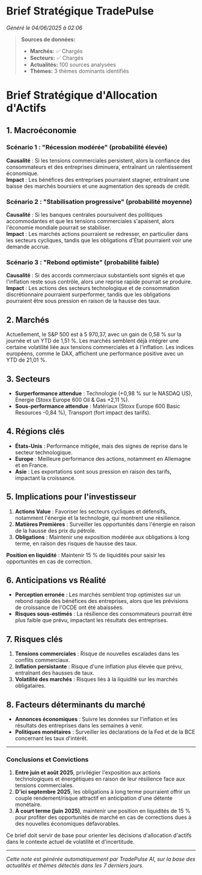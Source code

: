 # Brief Stratégique TradePulse

*Généré le 04/06/2025 à 02:06*

> **Sources de données:**
> - **Marchés:** ✅ Chargés
> - **Secteurs:** ✅ Chargés
> - **Actualités:** 100 sources analysées
> - **Thèmes:** 3 thèmes dominants identifiés

# Brief Stratégique d'Allocation d'Actifs

## 1. Macroéconomie

### Scénario 1 : "Récession modérée" (probabilité élevée)
**Causalité** : Si les tensions commerciales persistent, alors la confiance des consommateurs et des entreprises diminuera, entraînant un ralentissement économique.  
**Impact** : Les bénéfices des entreprises pourraient stagner, entraînant une baisse des marchés boursiers et une augmentation des spreads de crédit.

### Scénario 2 : "Stabilisation progressive" (probabilité moyenne)
**Causalité** : Si les banques centrales poursuivent des politiques accommodantes et que les tensions commerciales s'apaisent, alors l'économie mondiale pourrait se stabiliser.  
**Impact** : Les marchés actions pourraient se redresser, en particulier dans les secteurs cycliques, tandis que les obligations d'État pourraient voir une demande accrue.

### Scénario 3 : "Rebond optimiste" (probabilité faible)
**Causalité** : Si des accords commerciaux substantiels sont signés et que l'inflation reste sous contrôle, alors une reprise rapide pourrait se produire.  
**Impact** : Les actions des secteurs technologique et de consommation discrétionnaire pourraient surperformer, tandis que les obligations pourraient être sous pression en raison de la hausse des taux.

## 2. Marchés
Actuellement, le S&P 500 est à 5 970,37, avec un gain de 0,58 % sur la journée et un YTD de 1,51 %. Les marchés semblent déjà intégrer une certaine volatilité liée aux tensions commerciales et à l'inflation. Les indices européens, comme le DAX, affichent une performance positive avec un YTD de 21,01 %. 

## 3. Secteurs
- **Surperformance attendue** : Technologie (+0,98 % sur le NASDAQ US), Énergie (Stoxx Europe 600 Oil & Gas +2,11 %).
- **Sous-performance attendue** : Matériaux (Stoxx Europe 600 Basic Resources -0,84 %), Transport (fort impact des tarifs).

## 4. Régions clés
- **États-Unis** : Performance mitigée, mais des signes de reprise dans le secteur technologique.
- **Europe** : Meilleure performance des actions, notamment en Allemagne et en France.
- **Asie** : Les exportations sont sous pression en raison des tarifs, impactant la croissance.

## 5. Implications pour l'investisseur
1. **Actions Value** : Favoriser les secteurs cycliques et défensifs, notamment l'énergie et la technologie, qui montrent une résilience.
2. **Matières Premières** : Surveiller les opportunités dans l'énergie en raison de la hausse des prix du pétrole.
3. **Obligations** : Maintenir une exposition modérée aux obligations à long terme, en raison des risques de hausse des taux.

**Position en liquidité** : Maintenir 15 % de liquidités pour saisir les opportunités en cas de correction.

## 6. Anticipations vs Réalité
- **Perception erronée** : Les marchés semblent trop optimistes sur un rebond rapide des bénéfices des entreprises, alors que les prévisions de croissance de l'OCDE ont été abaissées.
- **Risques sous-estimés** : La résilience des consommateurs pourrait être plus faible que prévu, impactant les résultats des entreprises.

## 7. Risques clés
1. **Tensions commerciales** : Risque de nouvelles escalades dans les conflits commerciaux.
2. **Inflation persistante** : Risque d'une inflation plus élevée que prévu, entraînant des hausses de taux.
3. **Volatilité des marchés** : Risques liés à la liquidité sur les marchés obligataires.

## 8. Facteurs déterminants du marché
- **Annonces économiques** : Suivre les données sur l'inflation et les résultats des entreprises dans les semaines à venir.
- **Politiques monétaires** : Surveiller les déclarations de la Fed et de la BCE concernant les taux d'intérêt.

---

### Conclusions et Convictions
1. **Entre juin et août 2025**, privilégier l'exposition aux actions technologiques et énergétiques en raison de leur résilience face aux tensions commerciales.
2. **D'ici septembre 2025**, les obligations à long terme pourraient offrir un couple rendement/risque attractif en anticipation d'une détente monétaire.
3. **À court terme (juin 2025)**, maintenir une position en liquidités de 15 % pour profiter des opportunités de marché en cas de corrections dues à des nouvelles économiques défavorables. 

Ce brief doit servir de base pour orienter les décisions d'allocation d'actifs dans le contexte actuel de volatilité et d'incertitude.

---

*Cette note est générée automatiquement par TradePulse AI, sur la base des actualités et thèmes détectés dans les 7 derniers jours.*
